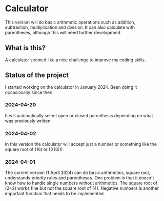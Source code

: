 <h1>Calculator</h1>
This version will do basic arithmetic operations such as addition, subtraction, multiplication and division. It can also calculate with parentheses, although this will need further development. 

<h2>What is this?</h2>
A calculator seemed like a nice challenge to improve my coding skills.

<h2>Status of the project</h2>
I started working on the calculator in January 2024. Been doing it occasionally since then. 

<h3>2024-04-20</h3>
It will automatically select open or closed parenthesis depending on what was previously written.

<h3>2024-04-02</h3>
In this version the calculator will accept just a number or something like the  square root of (16) or (((16))).

<h3>2024-04-01</h3>
The current version (1 April 2024) can do basic arithmetics, square root, understands priority rules and parentheses. One problem is that it doesn't know how to handle single numbers without arithmetics. The square root of (2+2) works fine but not the square root of (4). Negative numbers is another important function that needs to be implemented.   
